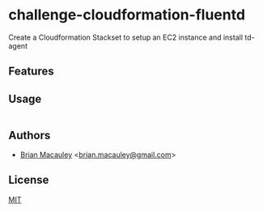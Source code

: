 # challenge-cloudformation-fluentd

Create a Cloudformation Stackset to setup an EC2 instance and install td-agent

## Features



## Usage
```

```


## Authors
* [Brian Macauley](https://github.com/bmacauley) &lt;brian.macauley@gmail.com&gt;

## License
[MIT](/LICENSE)
